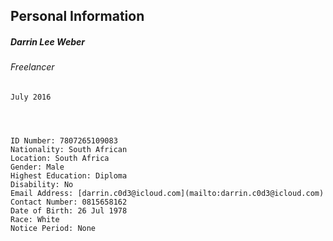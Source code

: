 ## Personal Information
##### Darrin Lee Weber
###### Freelancer
    July 2016


 

    ID Number: 7807265109083
    Nationality: South African
    Location: South Africa
    Gender: Male
    Highest Education: Diploma
    Disability: No
    Email Address: [darrin.c0d3@icloud.com](mailto:darrin.c0d3@icloud.com)
    Contact Number: 0815658162
    Date of Birth: 26 Jul 1978
    Race: White
    Notice Period: None